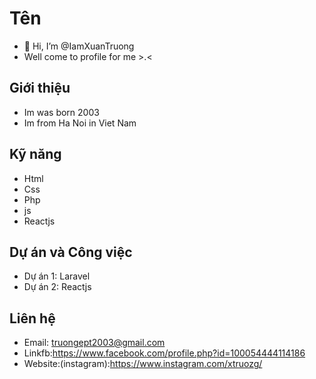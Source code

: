 
# Tên

- 👋 Hi, I’m @IamXuanTruong
- Well come to profile for me >.<

## Giới thiệu
- Im was born 2003
- Im from Ha Noi in Viet Nam
## Kỹ năng
- Html
- Css
- Php
- js
- Reactjs

## Dự án và Công việc
- Dự án 1: Laravel
- Dự án 2: Reactjs

## Liên hệ
- Email: truongept2003@gmail.com
- Linkfb:https://www.facebook.com/profile.php?id=100054444114186
- Website:(instagram):https://www.instagram.com/xtruozg/


